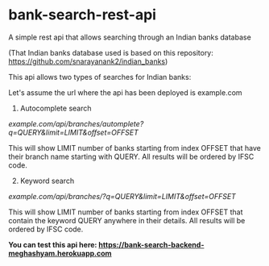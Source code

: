 # bank-search-rest-api
A simple rest api that allows searching through an Indian banks database

(That Indian banks database used is based on this repository: https://github.com/snarayanank2/indian_banks)

This api allows two types of searches for Indian banks:

Let's assume the url where the api has been deployed is example.com
1) Autocomplete search

<i>example.com/api/branches/automplete?q=QUERY&limit=LIMIT&offset=OFFSET</i>

This will show LIMIT number of banks starting from index OFFSET that have their branch name starting with QUERY. All results will be ordered by IFSC code.

2) Keyword search

<i>example.com/api/branches/?q=QUERY&limit=LIMIT&offset=OFFSET</i>

This will show LIMIT number of banks starting from index OFFSET that contain the keyword QUERY anywhere in their details. All results will be ordered by IFSC code.


<b>You can test this api here: https://bank-search-backend-meghashyam.herokuapp.com</b>


